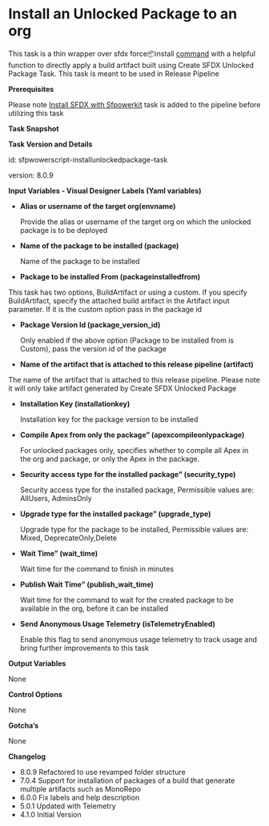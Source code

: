 # Install an Unlocked Package to an org

This task is a thin wrapper over sfdx force:package:install [command](https://developer.salesforce.com/docs/atlas.en-us.sfdx_cli_reference.meta/sfdx_cli_reference/cli_reference_force_package.htm) with a helpful function to directly apply a build artifact built using Create SFDX Unlocked Package Task. This task is meant to be used in Release Pipeline

**Prerequisites**

Please note [Install SFDX with Sfpowerkit](../utility-tasks/install-sfdx-cli-with-sfpowerkit.md) task is added to the pipeline before utilizing this task

**Task Snapshot**

**Task Version and Details**

id: sfpwowerscript-installunlockedpackage-task

version: 8.0.9

**Input Variables  - Visual Designer Labels \(Yaml variables\)**

* **Alias or username of the target org\(envname\)**

  Provide the alias or username of the target org  on which the unlocked package is to be deployed

* **Name of the package to be installed \(package\)**

  Name of the package to be installed

* **Package to be installed From \(packageinstalledfrom\)**

This task has two options, BuildArtifact or using a custom. If you specify BuildArtifact, specify the attached build artifact in the Artifact input parameter. If it is the custom option pass in the package id

* **Package Version Id \(package\_version\_id\)**

  Only enabled if the above option \(Package to be installed from is Custom\), pass the version id of the package

* **Name of the artifact that is attached to this release pipeline \(artifact\)**

The name of the artifact that is attached to this release pipeline. Please note it will only take artifact generated by Create SFDX Unlocked Package

* **Installation Key \(installationkey\)**

  Installation key for the package version to be installed

* **Compile Apex from only the package” \(apexcompileonlypackage\)**

  For unlocked packages only, specifies whether to compile all Apex in the org and package, or only the Apex in the package.

* **Security access type for the installed package” \(security\_type\)**

  Security access type for the installed package, Permissible values are: AllUsers, AdminsOnly

* **Upgrade type for the installed package” \(upgrade\_type\)**

  Upgrade type for the package to be installed, Permissible values are: Mixed, DeprecateOnly,Delete

* **Wait Time” \(wait\_time\)**

  Wait time for the command to finish in minutes

* **Publish Wait Time” \(publish\_wait\_time\)**

  Wait time for the command to wait for the created package to be available in the org, before it can be installed

* **Send Anonymous Usage Telemetry \(isTelemetryEnabled\)**

  Enable this flag to send anonymous usage telemetry to track usage and bring further improvements to this task

**Output Variables**

None

**Control Options**

None

**Gotcha’s**

None

**Changelog**

* 8.0.9 Refactored to use revamped folder structure
* 7.0.4 Support for installation of packages of a build that generate multiple artifacts such as MonoRepo
* 6.0.0 Fix labels and help description
* 5.0.1 Updated with Telemetry
* 4.1.0 Initial Version

